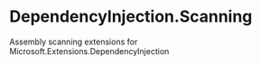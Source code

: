 # DependencyInjection.Scanning
Assembly scanning extensions for Microsoft.Extensions.DependencyInjection
